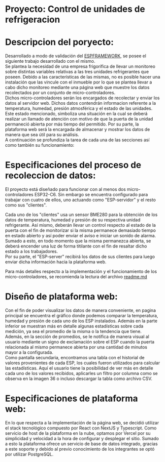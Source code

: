 # Proyecto: Control de unidades de refrigeracion

# Descripcion del poryecto:
Desarrollado a modo de validación del [ESPFRAMEWORK](https://github.com/esp32framework/esp32framework), se posee el siguiente trabajo desarrollado con el mismo.  
Se plantea la necesidad de una empresa frigorífica de llevar un monitoreo sobre distintas variables relativas a las tres unidades refrigerantes que poseen. Debido a las características de las mismas, no es posible hacer una instalación que las vincule con el inmueble por lo que se plantea llevar a cabo dicho monitoreo mediante una página web que muestre los datos recolectados por un conjunto de micro-controladores.  
Dichos micro-controladores serán los encargados de recolectar y enviar los datos al servidor web. Dichos datos contendrán informacion referente a la temperatura, humedad, presión atmosférica y el estado de las unidades. Este estado mencionado, simboliza una situación en la cual se deberá realizar un llamado de atención con motivo de que la puerta de la unidad permaneció abierta por más tiempo del permitido.
Por su parte, la plataforma web será la encargada de almacenar y mostrar los datos de manera que sea útil para su análisis.  
A continuación se profundiza la tarea de cada una de las secciones así como también su funcionamiento:

# Especificaciones del proceso de recoleccion de datos:
El proyecto está diseñado para funcionar con al menos dos micro-controladores ESP32-C6. Sin embargo se encuentra configurado para trabajar con cuatro de ellos, uno actuando como "ESP-servidor" y el resto como sus "clientes".  

Cada uno de los "clientes" usa un sensor BME280 para la obtención de los datos de temperatura, humedad y presión de su respectiva unidad refrigerante. Así mismo, deberán llevar un control respecto al estado de la puerta con el fin de monitorizar si la misma permanece demasiado tiempo en estado abierto y así poder enviar el aviso e iniciar un sonido de alarma. Sumado a esto, en todo momento que la misma permanezca abierta, se deberá encender una luz de forma titilante con el fin de resaltar dicho estado a los trabajadores.  
Por su parte, el "ESP-server" recibirá los datos de sus clientes para luego enviar dicha información hacia la plataforma web.

Para más detalles respecto a la implementación y el funcionamiento de los micro-controladores, se recomienda la lectura del archivo [readme.md](/esp32-logic/freezer-project/readme.md)  

# Diseño de plataforma web:
Con el fin de poder visualizar los datos de manera conveniente, en pagina principal se encuentra el gráfico donde podemos comparar la temperatura, humedad y presión de cada uno de los ESP instalados. Además en la parte inferior se muestran más en detalle algunas estadísticas sobre cada medición, ya sea el promedio de la misma o la tendencia que tiene.  
Además, en la sección de promedios, se le notifica de manera visual al usuario mediante un signo de exclamación sobre el ESP cuando la puerta relacionada al mismo permanece abierta por una cantidad de minutos mayor a la configurada.  
Como pantalla secundaria, encontramos una tabla con el historial de valores provenientes de cada ESP, los cuales fueron utilizados para calcular las estadísticas. Aquí el usuario tiene la posibilidad de ver más en detalle cada uno de los valores recibidos, aplicarles un filtro por columna como se observa en la imagen 36 o incluso descargar la tabla como archivo CSV.

# Especificaciones de plataforma web:
En lo que respecta a la implementación de la página web, se decidió utilizar el stack tecnológico compuesto por React con NextJS y Typescript. Como servicio de host de la plataforma en la nube, optamos por Vercel por su simplicidad y velocidad a la hora de configurar y desplegar el sitio. Sumado a esto la plataforma ofrece un servicio de base de datos integrado, gracias a este soporte y debido al previo conocimiento de los integrantes se optó por utilizar PostgreSQL.